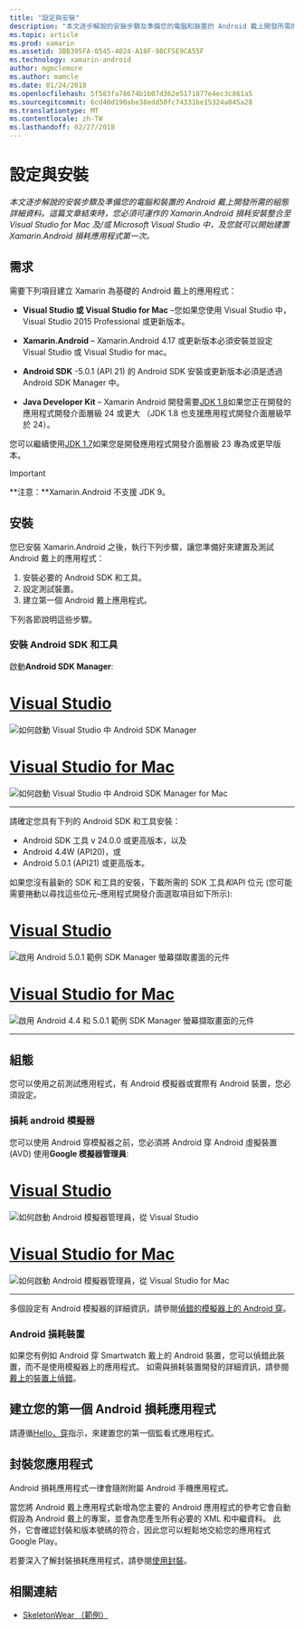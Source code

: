 ```yaml
---
title: "設定與安裝"
description: "本文逐步解說的安裝步驟及準備您的電腦和裝置的 Android 戴上開發所需的組態詳細資料。 這篇文章結束時，您必須可運作的 Xamarin.Android 損耗安裝整合至 Visual Studio for Mac 及/或 Microsoft Visual Studio 中，及您就可以開始建置 Xamarin.Android 損耗應用程式第一次。"
ms.topic: article
ms.prod: xamarin
ms.assetid: 3BB395FA-0545-4024-A18F-98CF5E9CA55F
ms.technology: xamarin-android
author: mgmclemore
ms.author: mamcle
ms.date: 01/24/2018
ms.openlocfilehash: 5f583fa78674b1b07d362e5171877e4ec3c861a5
ms.sourcegitcommit: 6cd40d190abe38edd50fc74331be15324a845a28
ms.translationtype: MT
ms.contentlocale: zh-TW
ms.lasthandoff: 02/27/2018
---
```

# <a name="setup-and-installation"></a>設定與安裝

_本文逐步解說的安裝步驟及準備您的電腦和裝置的 Android 戴上開發所需的組態詳細資料。這篇文章結束時，您必須可運作的 Xamarin.Android 損耗安裝整合至 Visual Studio for Mac 及/或 Microsoft Visual Studio 中，及您就可以開始建置 Xamarin.Android 損耗應用程式第一次。_

<a name="requirements" />

## <a name="requirements"></a>需求

需要下列項目建立 Xamarin 為基礎的 Android 戴上的應用程式：

-   **Visual Studio 或 Visual Studio for Mac** &ndash;您如果您使用 Visual Studio 中，Visual Studio 2015 Professional 或更新版本。

-   **Xamarin.Android** &ndash; Xamarin.Android 4.17 或更新版本必須安裝並設定 Visual Studio 或 Visual Studio for mac。

-   **Android SDK** -5.0.1 (API 21) 的 Android SDK 安裝或更新版本必須是透過 Android SDK Manager 中。

-   **Java Developer Kit** &ndash; Xamarin Android 開發需要[JDK 1.8](http://www.oracle.com/technetwork/java/javase/downloads/jdk8-downloads-2133151.html)如果您正在開發的應用程式開發介面層級 24 或更大 （JDK 1.8 也支援應用程式開發介面層級早於 24）。

您可以繼續使用[JDK 1.7](http://www.oracle.com/technetwork/java/javase/downloads/jdk7-downloads-1880260.html)如果您是開發應用程式開發介面層級 23 專為或更早版本。

> [!IMPORTANT]
> **注意：**Xamarin.Android 不支援 JDK 9。

<a name="installation" />

## <a name="installation"></a>安裝

您已安裝 Xamarin.Android 之後，執行下列步驟，讓您準備好來建置及測試 Android 戴上的應用程式： 

1.  安裝必要的 Android SDK 和工具。
2.  設定測試裝置。
3.  建立第一個 Android 戴上應用程式。

下列各節說明這些步驟。

<a name="sdktools" />

### <a name="install-android-sdk-and-tools"></a>安裝 Android SDK 和工具 

啟動**Android SDK Manager**: 

# <a name="visual-studiotabvswin"></a>[Visual Studio](#tab/vswin)

![如何啟動 Visual Studio 中 Android SDK Manager](installation-images/vs/sdk-menu.png)

# <a name="visual-studio-for-mactabvsmac"></a>[Visual Studio for Mac](#tab/vsmac)

![如何啟動 Visual Studio 中 Android SDK Manager for Mac](installation-images/xs/sdk-menu.png)

-----


請確定您具有下列的 Android SDK 和工具安裝：

* Android SDK 工具 v 24.0.0 或更高版本，以及
* Android 4.4W (API20)，或
* Android 5.0.1 (API21) 或更高版本。

如果您沒有最新的 SDK 和工具的安裝，下載所需的 SDK 工具*和*API 位元 (您可能需要捲動以尋找這些位元&ndash;應用程式開發介面選取項目如下所示): 

# <a name="visual-studiotabvswin"></a>[Visual Studio](#tab/vswin)

![啟用 Android 5.0.1 範例 SDK Manager 螢幕擷取畫面的元件](installation-images/vs/sdk-select.png)

# <a name="visual-studio-for-mactabvsmac"></a>[Visual Studio for Mac](#tab/vsmac)

![啟用 Android 4.4 和 5.0.1 範例 SDK Manager 螢幕擷取畫面的元件](installation-images/xs/sdk-select.png)

-----


## <a name="configuration"></a>組態

您可以使用之前測試應用程式，有 Android 模擬器或實際有 Android 裝置，您必須設定。 


### <a name="android-wear-emulator"></a>損耗 android 模擬器

您可以使用 Android 穿模擬器之前，您必須將 Android 穿 Android 虛擬裝置 (AVD) 使用**Google 模擬器管理員**:

# <a name="visual-studiotabvswin"></a>[Visual Studio](#tab/vswin)

![如何啟動 Android 模擬器管理員，從 Visual Studio](installation-images/vs/emulator-menu.png)

# <a name="visual-studio-for-mactabvsmac"></a>[Visual Studio for Mac](#tab/vsmac)

![如何啟動 Android 模擬器管理員，從 Visual Studio for Mac](installation-images/xs/emulator-menu.png)

-----

多個設定有 Android 模擬器的詳細資訊，請參閱[偵錯的模擬器上的 Android 穿](~/android/wear/deploy-test/debug-on-emulator.md)。


### <a name="android-wear-device"></a>Android 損耗裝置

如果您有例如 Android 穿 Smartwatch 戴上的 Android 裝置，您可以偵錯此裝置，而不是使用模擬器上的應用程式。 如需與損耗裝置開發的詳細資訊，請參閱[戴上的裝置上偵錯](~/android/wear/deploy-test/debug-on-device.md)。


## <a name="create-your-first-android-wear-app"></a>建立您的第一個 Android 損耗應用程式

請遵循[Hello，穿](~/android/wear/get-started/hello-wear.md)指示，來建置您的第一個監看式應用程式。


## <a name="packaging-your-app"></a>封裝您應用程式

Android 損耗應用程式一律會隨附附屬 Android 手機應用程式。 

當您將 Android 戴上應用程式新增為您主要的 Android 應用程式的參考它會自動假設為 Android 戴上的專案，並會為您產生所有必要的 XML 和中繼資料。 此外，它會確認封裝和版本號碼的符合，因此您可以輕鬆地交給您的應用程式 Google Play。 

若要深入了解封裝損耗應用程式，請參閱[使用封裝](~/android/wear/deploy-test/packaging.md)。


## <a name="related-links"></a>相關連結

- [SkeletonWear （範例）](https://developer.xamarin.com/samples/SkeletonWear/)
